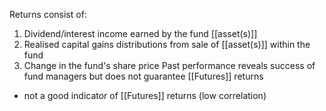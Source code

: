 Returns consist of:
1. Dividend/interest income earned by the fund [[asset(s)]]
2. Realised capital gains distributions from sale of [[asset(s)]] within the fund
3. Change in the fund's share price
Past performance reveals success of fund managers but does not guarantee [[Futures]] returns
- not a good indicator of [[Futures]] returns (low correlation)